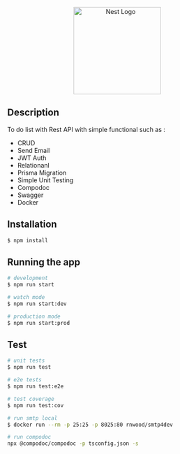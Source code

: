 <p align="center">
  <a href="http://nestjs.com/" target="blank"><img src="https://nestjs.com/img/logo-small.svg" width="200" alt="Nest Logo" /></a>
</p>


## Description

To do list with Rest API with simple functional such as :
- CRUD
- Send Email
- JWT Auth
- Relationanl 
- Prisma Migration
- Simple Unit Testing
- Compodoc
- Swagger
- Docker 

## Installation

```bash
$ npm install
```

## Running the app

```bash
# development
$ npm run start

# watch mode
$ npm run start:dev

# production mode
$ npm run start:prod
```

## Test

```bash
# unit tests
$ npm run test

# e2e tests
$ npm run test:e2e

# test coverage
$ npm run test:cov

# run smtp local
$ docker run --rm -p 25:25 -p 8025:80 rnwood/smtp4dev

# run compodoc
npx @compodoc/compodoc -p tsconfig.json -s
```

